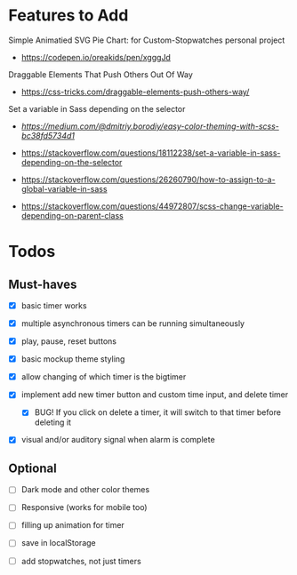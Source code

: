 

# Features to Add

Simple Animatied SVG Pie Chart: for Custom-Stopwatches personal project
- https://codepen.io/oreakids/pen/xgggJd

Draggable Elements That Push Others Out Of Way
- https://css-tricks.com/draggable-elements-push-others-way/

Set a variable in Sass depending on the selector
- *https://medium.com/@dmitriy.borodiy/easy-color-theming-with-scss-bc38fd5734d1*

- https://stackoverflow.com/questions/18112238/set-a-variable-in-sass-depending-on-the-selector
- https://stackoverflow.com/questions/26260790/how-to-assign-to-a-global-variable-in-sass
- https://stackoverflow.com/questions/44972807/scss-change-variable-depending-on-parent-class


# Todos

## Must-haves
- [x] basic timer works
- [x] multiple asynchronous timers can be running simultaneously
- [x] play, pause, reset buttons
- [x] basic mockup theme styling
- [x] allow changing of which timer is the bigtimer 
- [x] implement add new timer button and custom time input, and delete timer
    - [x] BUG! If you click on delete a timer, it will switch to that timer before deleting it
- [x] visual and/or auditory signal when alarm is complete


## Optional
- [ ] Dark mode and other color themes
- [ ] Responsive (works for mobile too)

- [ ] filling up animation for timer
- [ ] save in localStorage
- [ ] add stopwatches, not just timers
